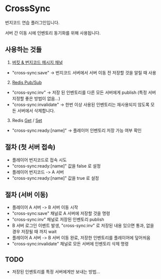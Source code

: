 # CrossSync

번지코드 연습 플러그인입니다.

서버 간 이동 시에 인벤토리 동기화를 위해 사용됩니다.

## 사용하는 것들

1. [버킷 & 번지코드 메시지 채널](https://www.spigotmc.org/wiki/bukkit-bungee-plugin-messaging-channel/)
 - "cross-sync:save" -> 번지코드 서버에서 서버 이동 전 저장할 것을 알릴 때 사용
2. [Redis Pub/Sub](https://redis.io/topics/pubsub)
 - "cross-sync:inv" -> 저장 된 인벤토리를 다른 모든 서버에게 publish (특정 서버 지정할 좋은 방법이 없음...)
 - "cross-sync:invalidate" -> 한번 이상 사용된 인벤토리는 재사용되지 않도록 모든 서버에서 삭제합니다.
3. Redis [Get](https://redis.io/commands/get) / [Set](https://redis.io/commands/set)
 - "cross-sync:ready:[name]" -> 플레이어 인벤토리 저장 가능 여부 확인

## 절차 (첫 서버 접속)

 - 플레이어 번지코드로 접속 시도
 - "cross-sync:ready:[name]" 값을 false 로 설정
 - 플레이어 번지코드 -> A 서버
 - "cross-sync:ready:[name]" 값을 true 로 설정

## 절차 (서버 이동)

 - 플레이어 A 서버 -> B 서버 이동 시작
 - "cross-sync:save" 채널로 A 서버에 저장할 것을 명령
 - "cross-sync:inv" 채널로 저장된 인벤토리 publish
 - B 서버 로그인 이벤트 발생, "cross-sync:inv" 로 저장된 내용 있으면 통과, 없을 경우 저장될 때 까지 wait
 - 플레이어 A 서버 -> B 서버 이동 완료, 저장한 인벤토리를 플레이어에 덮어씌움
 - "cross-sync:invalidate" 채널로 모든 서버에 인벤토리 삭제 명령

## TODO

 - 저장된 인벤토리를 특정 서버에게만 보내는 방법...